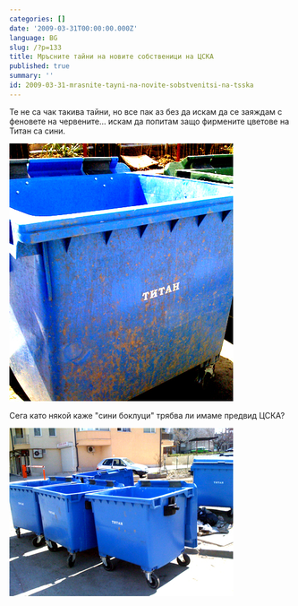 ```yaml
---
categories: []
date: '2009-03-31T00:00:00.000Z'
language: BG
slug: /?p=133
title: Мръсните тайни на новите собственици на ЦСКА
published: true
summary: ''
id: 2009-03-31-mrasnite-tayni-na-novite-sobstvenitsi-na-tsska
---
```


Те не са чак такива тайни, но все пак аз без да искам да се заяждам с феновете на червените... искам да попитам защо фирмените цветове на Титан са сини. 

![img_0164](https://raw.githubusercontent.com/kirilchristov/blog_images/main/2009/03/img_0164.jpg)

 Сега като някой каже "сини боклуци" трябва ли имаме предвид ЦСКА? 

![img_0166](https://raw.githubusercontent.com/kirilchristov/blog_images/main/2009/03/img_0166.jpg)
